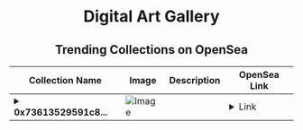 <div align="center">

# Digital Art Gallery

## Trending Collections on OpenSea

| Collection Name                       | Image                                                                                     | Description                       | OpenSea Link                                                                                          |
|---------------------------------------|-------------------------------------------------------------------------------------------|-----------------------------------|--------------------------------------------------------------------------------------------------------|
| **<details><summary>0x73613529591c8...</summary>0x73613529591c8efc94ab38fd37dcccda91e08782</details>** | ![Image](https://i2.seadn.io/optimism/0x92b597b3406e72420b29d9f1d4fc07d0f61da0e0/cd48b9c80f065878c35ba9992a028f/08cd48b9c80f065878c35ba9992a028f.gif?w=200&auto=format) |  | <details><summary>Link</summary>[0x73613529591c8efc94ab38fd37dcccda91e08782](https://opensea.io/collection/0x73613529591c8efc94ab38fd37dcccda91e08782)</details> |

</div>